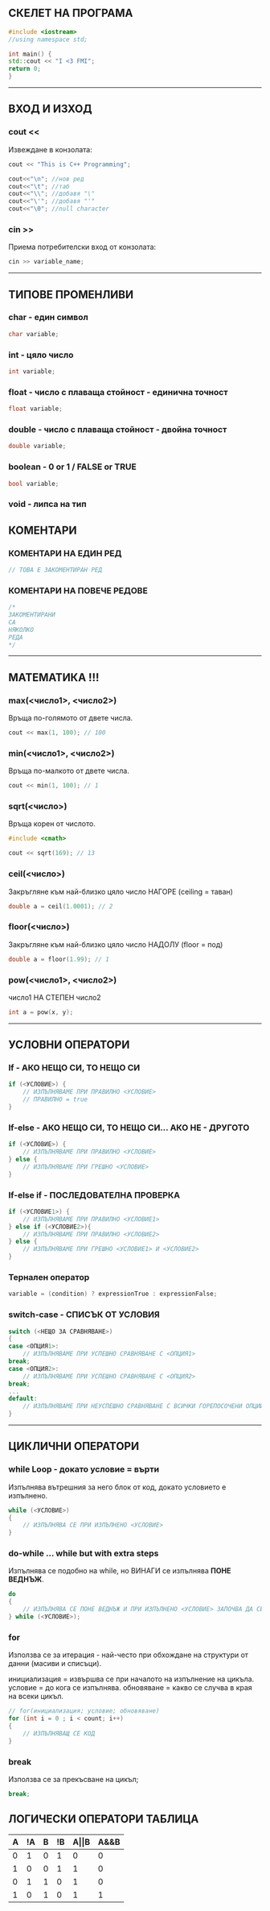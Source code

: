 ## СКЕЛЕТ НА ПРОГРАМА
```c++
#include <iostream>
//using namespace std;

int main() {
std::cout << "I <3 FMI";
return 0;
}
```

---
## ВХОД И ИЗХОД
### **cout <<**
Извеждане в конзолата:
```c++
cout << "This is C++ Programming";

cout<<"\n"; //нов ред
cout<<"\t"; //таб
cout<<"\\"; //добавя "\"
cout<<"\'"; //добавя "'"
cout<<"\0"; //null character
```
### **cin >>**
Приема потребителски вход от конзолата:
```c++
cin >> variable_name;
```

---
## ТИПОВЕ ПРОМЕНЛИВИ
### **char** - един символ
```c++
char variable;
```
### **int** - цяло число
```c++
int variable;
```
### **float** - число с плаваща стойност - единична точност
```c++
float variable;
```
### **double** - число с плаваща стойност - двойна точност
```c++
double variable;
```
### **boolean** - 0 or 1 / FALSE or TRUE
```c++
bool variable;
```
### **void** - липса на тип

## КОМЕНТАРИ
### КОМЕНТАРИ НА ЕДИН РЕД
```c++
// ТОВА Е ЗАКОМЕНТИРАН РЕД
```
### КОМЕНТАРИ НА ПОВЕЧЕ РЕДОВЕ
```c++
/*
ЗАКОМЕНТИРАНИ
СА 
НЯКОЛКО
РЕДА
*/
```

---
## МАТЕМАТИКА !!!
### **max(<число1>, <число2>)**
Връща по-голямото от двете числа.
```c++
cout << max(1, 100); // 100
```
### **min(<число1>, <число2>)**
Връща по-малкото от двете числа.
```c++
cout << min(1, 100); // 1
```
### **sqrt(<число>)**
Връща корен от числото.
```c++
#include <cmath>

cout << sqrt(169); // 13
```
### **ceil(<число>)**
Закръгляне към най-близко цяло число НАГОРЕ (ceiling = таван)
```c++
double a = ceil(1.0001); // 2
```
### **floor(<число>)**
Закръгляне към най-близко цяло число НАДОЛУ (floor = под)
```c++
double a = floor(1.99); // 1
```
### **pow(<число1>, <число2>)**
число1 НА СТЕПЕН число2
```c++
int a = pow(x, y);
```

---
## УСЛОВНИ ОПЕРАТОРИ
### **If** - АКО НЕЩО СИ, ТО НЕЩО СИ
```c++
if (<УСЛОВИЕ>) {
    // ИЗПЪЛНЯВАМЕ ПРИ ПРАВИЛНО <УСЛОВИЕ> 
    // ПРАВИЛНО = true
}
```
### **If-else** - АКО НЕЩО СИ, ТО НЕЩО СИ... АКО НЕ - ДРУГОТО
```c++
if (<УСЛОВИЕ>) {
    // ИЗПЪЛНЯВАМЕ ПРИ ПРАВИЛНО <УСЛОВИЕ>
} else {
    // ИЗПЪЛНЯВАМЕ ПРИ ГРЕШНО <УСЛОВИЕ>
}
```
### **If-else if** - ПОСЛЕДОВАТЕЛНА ПРОВЕРКА
```c++
if (<УСЛОВИЕ1>) {
    // ИЗПЪЛНЯВАМЕ ПРИ ПРАВИЛНО <УСЛОВИЕ1>
} else if (<УСЛОВИЕ2>){
    // ИЗПЪЛНЯВАМЕ ПРИ ПРАВИЛНО <УСЛОВИЕ2>
} else {
    // ИЗПЪЛНЯВАМЕ ПРИ ГРЕШНО <УСЛОВИЕ1> И <УСЛОВИЕ2>
}
```
### Тернален оператор
```c++
variable = (condition) ? expressionTrue : expressionFalse;
```
### **switch-case** - СПИСЪК ОТ УСЛОВИЯ
```c++
switch (<НЕЩО ЗА СРАВНЯВАНЕ>) 
{
case <ОПЦИЯ1>: 
    // ИЗПЪЛНЯВАМЕ ПРИ УСПЕШНО СРАВНЯВАНЕ С <ОПЦИЯ1>
break;
case <ОПЦИЯ2>: 
    // ИЗПЪЛНЯВАМЕ ПРИ УСПЕШНО СРАВНЯВАНЕ С <ОПЦИЯ2>
break;
...
default: 
    // ИЗПЪЛНЯВАМЕ ПРИ НЕУСПЕШНО СРАВНЯВАНЕ С ВСИЧКИ ГОРЕПОСОЧЕНИ ОПЦИИ
}
```

---
## ЦИКЛИЧНИ ОПЕРАТОРИ
### **while** Loop - докато условие = върти
Изпълнява вътрешния за него блок от код, докато условието е изпълнено.
```c++
while (<УСЛОВИЕ>)
{
    // ИЗПЪЛНЯВА СЕ ПРИ ИЗПЪЛНЕНО <УСЛОВИЕ>
}
```
### **do-while** ... while but with extra steps
Изпълнява се подобно на while, но ВИНАГИ се изпълнява **ПОНЕ ВЕДНЪЖ**.
```c++
do
{
    // ИЗПЪЛНЯВА СЕ ПОНЕ ВЕДНЪЖ И ПРИ ИЗПЪЛНЕНО <УСЛОВИЕ> ЗАПОЧВА ДА СЕ ИЗПЪЛНЯВА ОТНОВО
} while (<УСЛОВИЕ>);
```

### **for**
Използва се за итерация - най-често при обхождане на структури от данни (масиви и списъци).

инициализация = извършва се при началото на изпълнение на цикъла.
условие = до кога се изпълнява.
обновяване = какво се случва в края на всеки цикъл.
```c++
// for(инициализация; условие; обновяване)
for (int i = 0 ; i < count; i++)
{
    // ИЗПЪЛНЯВАЩ СЕ КОД
}
```
### **break**
Използва се за прекъсване на цикъл;
```c++
break;
```

## ЛОГИЧЕСКИ ОПЕРАТОРИ ТАБЛИЦА
| A | !A | B | !B | A\|\|B | A&&B |
|---|----|---|----|--------|------|
| 0 | 1  | 0 | 1  | 0      | 0    |
| 1 | 0  | 0 | 1  | 1      | 0    |
| 0 | 1  | 1 | 0  | 1      | 0    |
| 1 | 0  | 1 | 0  | 1      | 1    |